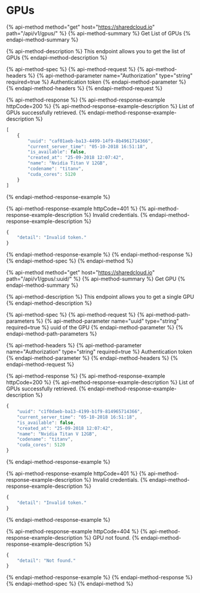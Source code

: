 # GPUs

{% api-method method="get" host="https://sharedcloud.io" path="/api/v1/gpus/" %}
{% api-method-summary %}
Get List of GPUs
{% endapi-method-summary %}

{% api-method-description %}
This endpoint allows you to get the list of GPUs
{% endapi-method-description %}

{% api-method-spec %}
{% api-method-request %}
{% api-method-headers %}
{% api-method-parameter name="Authorization" type="string" required=true %}
Authentication token
{% endapi-method-parameter %}
{% endapi-method-headers %}
{% endapi-method-request %}

{% api-method-response %}
{% api-method-response-example httpCode=200 %}
{% api-method-response-example-description %}
List of GPUs successfully retrieved.
{% endapi-method-response-example-description %}

```javascript
[
    {
        "uuid": "caf01aeb-ba13-4499-14f9-8b4961714366",
        "current_server_time": "05-10-2018 16:51:18",
        "is_available": false,
        "created_at": "25-09-2018 12:07:42",
        "name": "Nvidia Titan V 12GB",
        "codename": "titanv",
        "cuda_cores": 5120
    }
]
```
{% endapi-method-response-example %}

{% api-method-response-example httpCode=401 %}
{% api-method-response-example-description %}
Invalid credentials.
{% endapi-method-response-example-description %}

```javascript
{
    "detail": "Invalid token."
}
```
{% endapi-method-response-example %}
{% endapi-method-response %}
{% endapi-method-spec %}
{% endapi-method %}

{% api-method method="get" host="https://sharedcloud.io" path="/api/v1/gpus/:uuid/" %}
{% api-method-summary %}
Get GPU
{% endapi-method-summary %}

{% api-method-description %}
This endpoint allows you to get a single GPU
{% endapi-method-description %}

{% api-method-spec %}
{% api-method-request %}
{% api-method-path-parameters %}
{% api-method-parameter name="uuid" type="string" required=true %}
uuid of the GPU
{% endapi-method-parameter %}
{% endapi-method-path-parameters %}

{% api-method-headers %}
{% api-method-parameter name="Authorization" type="string" required=true %}
Authentication token
{% endapi-method-parameter %}
{% endapi-method-headers %}
{% endapi-method-request %}

{% api-method-response %}
{% api-method-response-example httpCode=200 %}
{% api-method-response-example-description %}
List of GPUs successfully retrieved.
{% endapi-method-response-example-description %}

```javascript
{
    "uuid": "c1f0daeb-ba13-4199-b1f9-814965714366",
    "current_server_time": "05-10-2018 16:51:18",
    "is_available": false,
    "created_at": "25-09-2018 12:07:42",
    "name": "Nvidia Titan V 12GB",
    "codename": "titanv",
    "cuda_cores": 5120
}
```
{% endapi-method-response-example %}

{% api-method-response-example httpCode=401 %}
{% api-method-response-example-description %}
Invalid credentials.
{% endapi-method-response-example-description %}

```javascript
{
    "detail": "Invalid token."
}
```
{% endapi-method-response-example %}

{% api-method-response-example httpCode=404 %}
{% api-method-response-example-description %}
GPU not found.
{% endapi-method-response-example-description %}

```javascript
{
    "detail": "Not found."
}
```
{% endapi-method-response-example %}
{% endapi-method-response %}
{% endapi-method-spec %}
{% endapi-method %}

